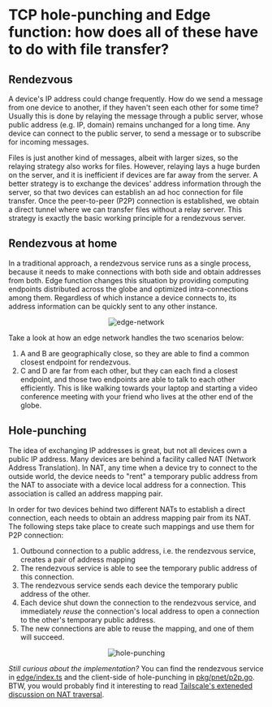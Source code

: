 
# TCP hole-punching and Edge function: how does all of these have to do with file transfer?

## Rendezvous

A device's IP address could change frequently.
How do we send a message from one device to another, if they haven't seen each other for some time?
Usually this is done by relaying the message through a public server, whose public address (e.g. IP, domain) remains unchanged for a long time.
Any device can connect to the public server, to send a message or to subscribe for incoming messages.

Files is just another kind of messages, albeit with larger sizes, so the relaying strategy also works for files.
However, relaying lays a huge burden on the server, and it is inefficient if devices are far away from the server.
A better strategy is to exchange the devices' address information through the server,
so that two devices can establish an ad hoc connection for file transfer.
Once the peer-to-peer (P2P) connection is established, we obtain a direct tunnel where we can transfer files without a relay server.
This strategy is exactly the basic working principle for a rendezvous server.


## Rendezvous at home

In a traditional approach, a rendezvous service runs as a single process,
because it needs to make connections with both side and obtain addresses from both.
Edge function changes this situation by providing computing endpoints distributed across the globe and optimized intra-connections among them.
Regardless of which instance a device connects to, its address information can be quickly sent to any other instance.

<p align="center">
  <img src="../media/edge-network.png" alt="edge-network" />
</p>

Take a look at how an edge network handles the two scenarios below:

1. A and B are geographically close, so they are able to find a common closest endpoint for rendezvous.
2. C and D are far from each other, but they can each find a closest endpoint,
   and those two endpoints are able to talk to each other efficiently.
   This is like walking towards your laptop and starting a video conference meeting with your friend who lives at the other end of the globe.


## Hole-punching

The idea of exchanging IP addresses is great, but not all devices own a public IP address.
Many devices are behind a facility called NAT (Network Address Translation).
In NAT, any time when a device try to connect to the outside world,
the device needs to "rent" a temporary public address from the NAT to associate with a device local address for a connection.
This association is called an address mapping pair.

In order for two devices behind two different NATs to establish a direct connection,
each needs to obtain an address mapping pair from its NAT.
The following steps take place to create such mappings and use them for P2P connection:

1. Outbound connection to a public address, i.e. the rendezvous service, creates a pair of address mapping
2. The rendezvous service is able to see the temporary public address of this connection.
3. The rendezvous service sends each device the temporary public address of the other.
4. Each device shut down the connection to the rendezvous service,
   and immediately *reuse* the connection's local address to open a connection to the other's temporary public address.
5. The new connections are able to reuse the mapping, and one of them will succeed.

<p align="center">
  <img src="../media/hole-punching.png" alt="hole-punching" />
</p>

*Still curious about the implementation?*
You can find the rendezvous service in [edge/index.ts](../edge/index.ts) and the client-side of hole-punching in [pkg/pnet/p2p.go](../pkg/pnet/p2p.go).
BTW, you would probably find it interesting to read [Tailscale's exteneded discussion on NAT traversal](https://tailscale.com/blog/how-nat-traversal-works/).
